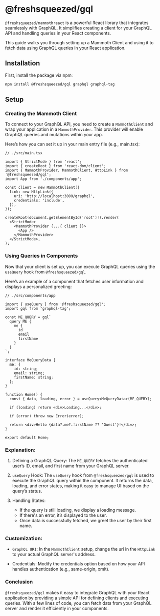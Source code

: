 # @freshsqueezed/gql

`@freshsqueezed/mammothreact` is a powerful React library that integrates seamlessly with GraphQL. It simplifies creating a client for your GraphQL API and handling queries in your React components.

This guide walks you through setting up a Mammoth Client and using it to fetch data using GraphQL queries in your React application.

## Installation

First, install the package via npm:

```bash
npm install @freshsqueezed/gql graphql graphql-tag
```

## Setup

### Creating the Mammoth Client

To connect to your GraphQL API, you need to create a `MammothClient` and wrap your application in a `MammothProvider`. This provider will enable GraphQL queries and mutations within your app.

Here’s how you can set it up in your main entry file (e.g., main.tsx):

```tsx
// ./src/main.tsx

import { StrictMode } from 'react';
import { createRoot } from 'react-dom/client';
import { MammothProvider, MammothClient, HttpLink } from '@freshsqueezed/gql';
import App from './components/app';

const client = new MammothClient({
  link: new HttpLink({
    uri: 'http://localhost:3000/graphql',
    credentials: 'include',
  }),
});

createRoot(document.getElementById('root')!).render(
  <StrictMode>
    <MammothProvider {...{ client }}>
      <App />
    </MammothProvider>
  </StrictMode>,
);
```

### Using Queries in Components

Now that your client is set up, you can execute GraphQL queries using the `useQuery` hook from `@freshsqueezed/gql`.

Here’s an example of a component that fetches user information and displays a personalized greeting:

```tsx
// ./src/components/app

import { useQuery } from '@freshsqueezed/gql';
import gql from 'graphql-tag';

const ME_QUERY = gql`
  query ME {
    me {
      id
      email
      firstName
    }
  }
`;

interface MeQueryData {
  me: {
    id: string;
    email: string;
    firstName: string;
  };
}

function Home() {
  const { data, loading, error } = useQuery<MeQueryData>(ME_QUERY);

  if (loading) return <div>Loading...</div>;

  if (error) throw new Error(error);

  return <div>Hello {data?.me?.firstName ?? 'Guest'}!</div>;
}

export default Home;
```

### Explanation:

1. Defining a GraphQL Query: The `ME_QUERY` fetches the authenticated user’s ID, email, and first name from your GraphQL server.

2. `useQuery` Hook: The `useQuery` hook from `@freshsqueezed/gql` is used to execute the GraphQL query within the component. It returns the data, loading, and error states, making it easy to manage UI based on the query’s status.

3. Handling States:
   - If the query is still loading, we display a loading message.
   - If there's an error, it’s displayed to the user.
   - Once data is successfully fetched, we greet the user by their first name.

### Customization:

- `GraphQL URI`: In the `MammothClient` setup, change the uri in the `HttpLink` to your actual GraphQL server's address.

- Credentials: Modify the credentials option based on how your API handles authentication (e.g., same-origin, omit).

### Conclusion

`@freshsqueezed/gql` makes it easy to integrate GraphQL with your React application by providing a simple API for defining clients and executing queries. With a few lines of code, you can fetch data from your GraphQL server and render it efficiently in your components.
